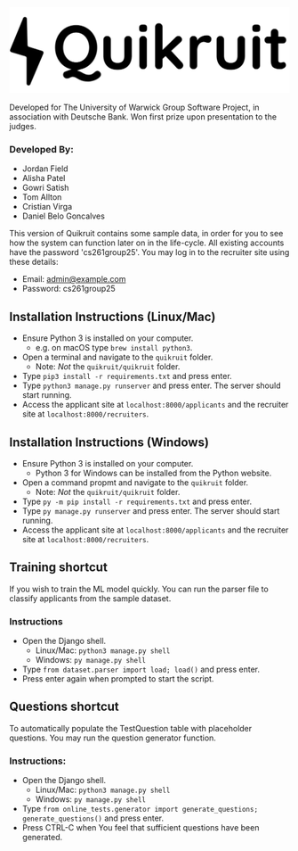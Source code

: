 ![Quikruit](Branding/logo.png?raw=true)

Developed for The University of Warwick Group Software Project, in association with Deutsche Bank. Won first prize upon presentation to the judges.

### Developed By:
* Jordan Field
* Alisha Patel
* Gowri Satish
* Tom Allton
* Cristian Virga
* Daniel Belo Goncalves 

This version of Quikruit contains some sample data, in order for you to see how the system can function later on in the life-cycle. All existing accounts have the password 'cs261group25'. You may log in to the recruiter site using these details:
* Email: admin@example.com
* Password: cs261group25

## Installation Instructions (Linux/Mac)
* Ensure Python 3 is installed on your computer.
    - e.g. on macOS type `brew install python3`.
* Open a terminal and navigate to the `quikruit` folder.
    - Note: _Not_ the `quikruit/quikruit` folder.
* Type `pip3 install -r requirements.txt` and press enter.
* Type `python3 manage.py runserver` and press enter. The server should start running.
* Access the applicant site at `localhost:8000/applicants` and the recruiter site at `localhost:8000/recruiters`.

## Installation Instructions (Windows)
* Ensure Python 3 is installed on your computer.
    - Python 3 for Windows can be installed from the Python website.
* Open a command propmt and navigate to the `quikruit` folder.
    - Note: _Not_ the `quikruit/quikruit` folder.
* Type `py -m pip install -r requirements.txt` and press enter.
* Type `py manage.py runserver` and press enter. The server should start running.
* Access the applicant site at `localhost:8000/applicants` and the recruiter site at `localhost:8000/recruiters`.

## Training shortcut
If you wish to train the ML model quickly. You can run the parser file to classify applicants from the sample dataset.

### Instructions
* Open the Django shell.
    - Linux/Mac: `python3 manage.py shell`
    - Windows: `py manage.py shell`
* Type `from dataset.parser import load; load()` and press enter.
* Press enter again when prompted to start the script.

## Questions shortcut
To automatically populate the TestQuestion table with placeholder questions. You may run the question generator function.

### Instructions:
* Open the Django shell.
    - Linux/Mac: `python3 manage.py shell`
    - Windows: `py manage.py shell`
* Type `from online_tests.generator import generate_questions; generate_questions()` and press enter.
* Press CTRL-C when You feel that sufficient questions have been generated.
